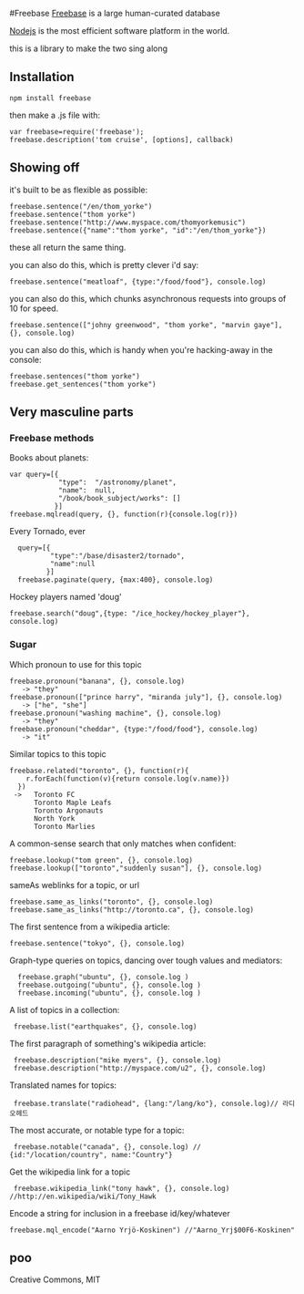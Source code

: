 #Freebase
[Freebase](http://freebase.com/) is a large human-curated database

[Nodejs](http://nodejs.org/) is the most efficient software platform in the world.

this is a library to make the two sing along


## Installation

    npm install freebase

then make a .js file with:

    var freebase=require('freebase');
    freebase.description('tom cruise', [options], callback)

## Showing off

it's built to be as flexible as possible:

    freebase.sentence("/en/thom_yorke")
    freebase.sentence("thom yorke")
    freebase.sentence("http://www.myspace.com/thomyorkemusic")
    freebase.sentence({"name":"thom yorke", "id":"/en/thom_yorke"})
these all return the same thing.

you can also do this, which is pretty clever i'd say:

    freebase.sentence("meatloaf", {type:"/food/food"}, console.log)

you can also do this, which chunks asynchronous requests into groups of 10 for speed.

    freebase.sentence(["johny greenwood", "thom yorke", "marvin gaye"], {}, console.log)

you can also do this, which is handy when you're hacking-away in the console:

    freebase.sentences("thom yorke")
    freebase.get_sentences("thom yorke")


## Very masculine parts

### Freebase methods

Books about planets:

    var query=[{
                "type":  "/astronomy/planet",
                "name":  null,
                "/book/book_subject/works": []
               }]​
    freebase.mqlread(query, {}, function(r){console.log(r)})

Every Tornado, ever

      query=[{
              "type":"/base/disaster2/tornado",
              "name":null
             }]
      freebase.paginate(query, {max:400}, console.log)

Hockey players named 'doug'

    freebase.search("doug",{type: "/ice_hockey/hockey_player"}, console.log)


### Sugar

Which pronoun to use for this topic

    freebase.pronoun("banana", {}, console.log)
       -> "they"
    freebase.pronoun(["prince harry", "miranda july"], {}, console.log)
       -> ["he", "she"]
    freebase.pronoun("washing machine", {}, console.log)
       -> "they"
    freebase.pronoun("cheddar", {type:"/food/food"}, console.log)
       -> "it"

Similar topics to this topic

    freebase.related("toronto", {}, function(r){
        r.forEach(function(v){return console.log(v.name)})
      })
     ->   Toronto FC
          Toronto Maple Leafs
          Toronto Argonauts
          North York
          Toronto Marlies

A common-sense search that only matches when confident:

    freebase.lookup("tom green", {}, console.log)
    freebase.lookup(["toronto","suddenly susan"], {}, console.log)

sameAs weblinks for a topic, or url

    freebase.same_as_links("toronto", {}, console.log)
    freebase.same_as_links("http://toronto.ca", {}, console.log)

The first sentence from a wikipedia article:

    freebase.sentence("tokyo", {}, console.log)

Graph-type queries on topics, dancing over tough values and mediators:

      freebase.graph("ubuntu", {}, console.log )
      freebase.outgoing("ubuntu", {}, console.log )
      freebase.incoming("ubuntu", {}, console.log )

A list of topics in a collection:

     freebase.list("earthquakes", {}, console.log)

The first paragraph of something's wikipedia article:

     freebase.description("mike myers", {}, console.log)
     freebase.description("http://myspace.com/u2", {}, console.log)

Translated names for topics:

     freebase.translate("radiohead", {lang:"/lang/ko"}, console.log)// 라디오헤드

The most accurate, or notable type for a topic:

     freebase.notable("canada", {}, console.log) // {id:"/location/country", name:"Country"}

Get the wikipedia link for a topic

     freebase.wikipedia_link("tony hawk", {}, console.log) //http://en.wikipedia/wiki/Tony_Hawk

Encode a string for inclusion in a freebase id/key/whatever

    freebase.mql_encode("Aarno Yrjö-Koskinen") //"Aarno_Yrj$00F6-Koskinen"


## poo
Creative Commons, MIT
